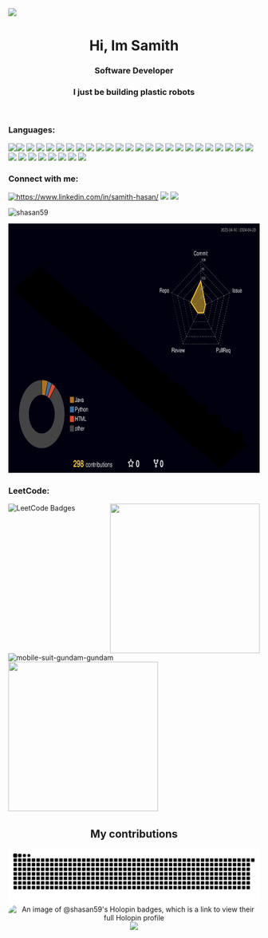 <img src="https://capsule-render.vercel.app/api?type=waving&height=120&color=gradient&section=header" />
<h1 align="center">Hi, Im Samith</h1>
<h3 align="center">Software Developer</h3>
<h3 align="center">I just be building plastic robots</h3>
<img src"https://github.com/SHasan59/SHasan59/assets/121329046/62fc79f6-124b-4af0-bb3a-9ace7131d526"/>





<h3 align="left">Languages:</h3>
<p align="left">
    
<img src="https://ziadoua.github.io/m3-Markdown-Badges/badges/Vercel/vercel3.svg"><img src="https://ziadoua.github.io/m3-Markdown-Badges/badges/MongoDB/mongodb2.svg">
<img src="https://ziadoua.github.io/m3-Markdown-Badges/badges/PostgreSQL/postgresql2.svg">
<img src="https://ziadoua.github.io/m3-Markdown-Badges/badges/Figma/figma2.svg">
<img src="https://ziadoua.github.io/m3-Markdown-Badges/badges/HTML/html2.svg">
<img src="https://ziadoua.github.io/m3-Markdown-Badges/badges/CSS/css2.svg">
<img src="https://ziadoua.github.io/m3-Markdown-Badges/badges/Javascript/javascript3.svg">
<img src="https://ziadoua.github.io/m3-Markdown-Badges/badges/C++/c++2.svg">
<img src="https://ziadoua.github.io/m3-Markdown-Badges/badges/Java/java2.svg">
<img src="https://ziadoua.github.io/m3-Markdown-Badges/badges/TypeScript/typescript2.svg">
<img src="https://ziadoua.github.io/m3-Markdown-Badges/badges/Scratch/scratch3.svg">
<img src="https://ziadoua.github.io/m3-Markdown-Badges/badges/npm/npm2.svg">
<img src="https://ziadoua.github.io/m3-Markdown-Badges/badges/React/react1.svg">
<img src="https://ziadoua.github.io/m3-Markdown-Badges/badges/NodeJS/nodejs2.svg">
<img src="https://ziadoua.github.io/m3-Markdown-Badges/badges/TailwindCSS/tailwindcss1.svg">
<img src="https://ziadoua.github.io/m3-Markdown-Badges/badges/Axios/axios3.svg">
<img src="https://ziadoua.github.io/m3-Markdown-Badges/badges/Prisma/prisma1.svg">
<img src="https://ziadoua.github.io/m3-Markdown-Badges/badges/NextJS/nextjs2.svg">
<img src="https://ziadoua.github.io/m3-Markdown-Badges/badges/Postman/postman2.svg">
<img src="https://ziadoua.github.io/m3-Markdown-Badges/badges/Prettier/prettier1.svg">
<img src="https://ziadoua.github.io/m3-Markdown-Badges/badges/Git/git2.svg">
<img src="https://ziadoua.github.io/m3-Markdown-Badges/badges/macOS/macos2.svg">
<img src="https://ziadoua.github.io/m3-Markdown-Badges/badges/Android/android2.svg">
<img src="https://ziadoua.github.io/m3-Markdown-Badges/badges/iOS/ios2.svg">
<img src="https://ziadoua.github.io/m3-Markdown-Badges/badges/IDEA/idea2.svg">
<img src="https://ziadoua.github.io/m3-Markdown-Badges/badges/VisualStudioCode/visualstudiocode2.svg">
<img src="https://ziadoua.github.io/m3-Markdown-Badges/badges/VisualStudio/visualstudio2.svg">
<img src="https://ziadoua.github.io/m3-Markdown-Badges/badges/PyCharm/pycharm2.svg">
<img src="https://ziadoua.github.io/m3-Markdown-Badges/badges/JSON/json1.svg">
<img src="https://ziadoua.github.io/m3-Markdown-Badges/badges/Python/python1.svg">
<img src="https://ziadoua.github.io/m3-Markdown-Badges/badges/Windows/windows1.svg">
<img src="https://ziadoua.github.io/m3-Markdown-Badges/badges/ReactNative/reactnative1.svg">
<img src="https://ziadoua.github.io/m3-Markdown-Badges/badges/ViteJS/vitejs1.svg">
</p>

<h3 align="left">Connect with me:</h3>
<p align="left">
<a href="https://www.linkedin.com/in/samith-hasan/" target="blank"><img src="https://ziadoua.github.io/m3-Markdown-Badges/badges/LinkedIn/linkedin1.svg" alt="https://www.linkedin.com/in/samith-hasan/" /></a>
    <img src = "https://ziadoua.github.io/m3-Markdown-Badges/badges/Gmail/gmail2.svg"/>
<img src = "https://ziadoua.github.io/m3-Markdown-Badges/badges/Outlook/outlook2.svg"/>
</p>

<p><img  src="https://github-readme-stats.vercel.app/api/top-langs?username=shasan59&show_icons=true&theme=tokyonight&locale=en&layout=compact" alt="shasan59" /></p>
<p> <img src="./profile-3d-contrib/profile-night-rainbow.svg" alt="GitHub Contributions" width="600" height=500"> </p>

<h3 align="left">LeetCode:</h3>
<div>
  <img style="float: left; width: 200px;  height: 300px;" src="https://leetcode-badge-showcase.vercel.app/api?username=SHasan59&theme=tokyonight" alt="LeetCode Badges"/>
  <img style="float: right; width: 300px; height: 300px;" src="https://leetcard.jacoblin.cool/SHasan59?theme=dark&font=Noto%20Sans%20New%20Tai%20Lue&ext=heatmap"/>
</div>


<img src="https://github.com/SHasan59/SHasan59/assets/121329046/85c9226c-f37c-4429-9fc1-5c7969f6e4b9" alt="mobile-suit-gundam-gundam" width="400" height="300">
<img  style="width: 300px;  height: 300px;" src=https://github.com/SHasan59/SHasan59/assets/121329046/43ef3273-114b-4f9a-b490-4b418a34a813 />

<div align="center">


<h2> My contributions</h2>
 <img alt="snake eating my contributions" src="https://raw.githubusercontent.com/SHasan59/SHasan59/output/github-contribution-grid-snake-dark.svg?palette=github-dark" />




<div style="border-radius: 50px; overflow: hidden;">
    <img src="https://holopin.me/shasan59" alt="An image of @shasan59's Holopin badges, which is a link to view their full Holopin profile">
</div>


<img src="https://capsule-render.vercel.app/api?type=waving&height=120&color=gradient&section=footer" />



